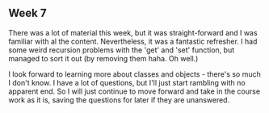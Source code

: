## **Week 7** ##

There was a lot of material this week, but it was straight-forward and I was familiar with al the content. Nevertheless, it was a fantastic refresher. I had some weird recursion problems with the 'get' and 'set' function, but managed to sort it out (by removing them haha. Oh well.)

I look forward to learning more about classes and objects - there's so much I don't know. I have a lot of questions, but I'll just start rambling with no apparent end. So I will just continue to move forward and take in the course work as it is, saving the questions for later if they are unanswered.
